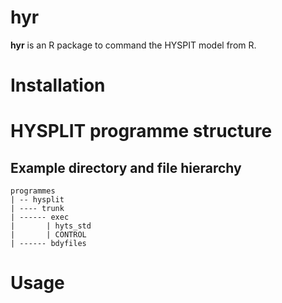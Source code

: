 # **hyr**

**hyr** is an R package to command the HYSPIT model from R. 

# Installation


# HYSPLIT programme structure

## Example directory and file hierarchy

```
programmes
| -- hysplit
| ---- trunk
| ------ exec
|       | hyts_std
|       | CONTROL
| ------ bdyfiles
```

# Usage
